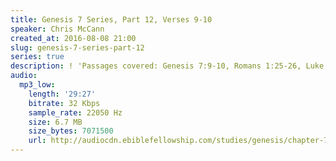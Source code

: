 ```yaml
---
title: Genesis 7 Series, Part 12, Verses 9-10
speaker: Chris McCann
created_at: 2016-08-08 21:00
slug: genesis-7-series-part-12
series: true
description: ! 'Passages covered: Genesis 7:9-10, Romans 1:25-26, Luke 13:24-26.'
audio:
  mp3_low:
    length: '29:27'
    bitrate: 32 Kbps
    sample_rate: 22050 Hz
    size: 6.7 MB
    size_bytes: 7071500
    url: http://audiocdn.ebiblefellowship.com/studies/genesis/chapter-7/2016.08.08_McCann_-_Genesis_7_Series_Part_12.mp3
---
```


